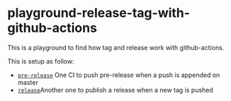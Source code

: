 # playground-release-tag-with-github-actions

This is a playground to find how tag and release work with github-actions.

This is setup as follow:

- [`pre-release`](/.github/workflows/pre-release%20copy.yml) One CI to push pre-release when a push is appended on master
- [`release`](/.github/workflows/release.yml)Another one to publish a release when a new tag is pushed
